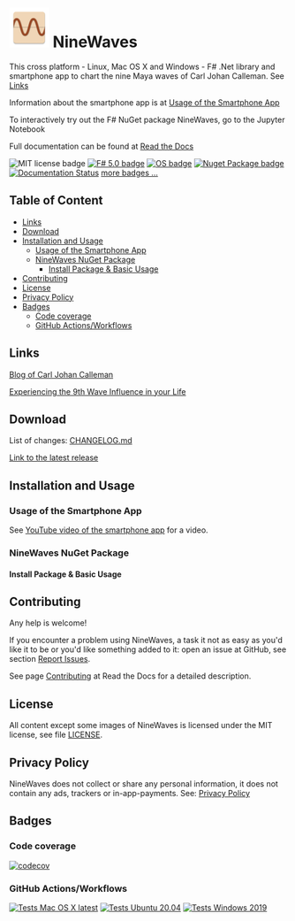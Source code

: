 # ![NineWaves Icon](./src/NineWaves.Android/Resources/mipmap-hdpi/icon.png) NineWaves <!-- omit in toc -->

This cross platform - Linux, Mac OS X and Windows - F# .Net library and smartphone app to chart the nine Maya waves of Carl Johan Calleman. See [Links](#links)

Information about the smartphone app is at [Usage of the Smartphone App](#usage-of-the-smartphone-app)

To interactively try out the F# NuGet package NineWaves, go to the Jupyter Notebook

Full documentation can be found at [Read the Docs](https://NineWaves.readthedocs.io/en/latest/)

![MIT license badge](https://img.shields.io/badge/license-MIT-brightgreen?style=flat)
[![F# 5.0 badge](https://img.shields.io/badge/F%23-5.0-brightgreen?style=flat)](https://fsharp.org/)
[![OS badge](https://img.shields.io/badge/Runs%20on-Linux%7COS%20X%7CWindows%7CAndroid%7CIOS-brightgreen?style=flat)](https://dotnet.microsoft.com/download)
[![Nuget Package badge](https://img.shields.io/nuget/v/NineWaves)](https://www.nuget.org/packages/NineWaves/)
[![Documentation Status](https://readthedocs.org/projects/ninewaves/badge/?version=latest)](https://ninewaves.readthedocs.io/en/latest/?badge=latest)
[more badges ...](#badges)

## Table of Content <!-- omit in toc -->

- [Links](#links)
- [Download](#download)
- [Installation and Usage](#installation-and-usage)
  - [Usage of the Smartphone App](#usage-of-the-smartphone-app)
  - [NineWaves NuGet Package](#ninewaves-nuget-package)
    - [Install Package & Basic Usage](#install-package--basic-usage)
- [Contributing](#contributing)
- [License](#license)
- [Privacy Policy](#privacy-policy)
- [Badges](#badges)
  - [Code coverage](#code-coverage)
  - [GitHub Actions/Workflows](#github-actionsworkflows)

## Links

[Blog of Carl Johan Calleman](https://calleman.com/blog/)

[Experiencing the 9th Wave Influence in your Life](https://calleman.com/experiencing-the-9th-wave-influence-in-our-life/)

## Download

List of changes: [CHANGELOG.md](https://github.com/Release-Candidate/NineWaves/blob/main/CHANGELOG.md)

[Link to the latest release](https://github.com/Release-Candidate/NineWaves/releases/latest)

## Installation and Usage

### Usage of the Smartphone App

See [YouTube video of the smartphone app](https://www.youtube.com/watch?v=os32KCEqGCk) for a video.


### NineWaves NuGet Package


#### Install Package & Basic Usage


## Contributing

Any help is welcome!

If you encounter a problem using NineWaves, a task it not as easy as you'd like it to be or you'd like something added to it: open an issue at GitHub, see section [Report Issues](#report-issues-bugs-and-feature-requests).

See page [Contributing](https://NineWaves.readthedocs.io/en/latest/contributing/) at Read the Docs for a detailed description.

## License

All content except some images of NineWaves is licensed under the MIT license, see file [LICENSE](https://github.com/Release-Candidate/NineWaves/blob/main/LICENSE).

## Privacy Policy

NineWaves does not collect or share any personal information, it does not contain any ads, trackers or in-app-payments. See: [Privacy Policy](https://github.com/Release-Candidate/NineWaves/blob/main/privacy_policy.md)

## Badges

### Code coverage

[![codecov](https://codecov.io/gh/Release-Candidate/NineWaves/branch/main/graph/badge.svg?token=T42arcziQt)](https://codecov.io/gh/Release-Candidate/NineWaves)

### GitHub Actions/Workflows

[![Tests Mac OS X latest](https://github.com/Release-Candidate/NineWaves/actions/workflows/osx_test.yml/badge.svg)](https://github.com/Release-Candidate/NineWaves/actions/workflows/osx_test.yml)
[![Tests Ubuntu 20.04](https://github.com/Release-Candidate/NineWaves/actions/workflows/linux_test.yml/badge.svg)](https://github.com/Release-Candidate/NineWaves/actions/workflows/linux_test.yml)
[![Tests Windows 2019](https://github.com/Release-Candidate/NineWaves/actions/workflows/windows_test.yml/badge.svg)](https://github.com/Release-Candidate/NineWaves/actions/workflows/windows_test.yml)

